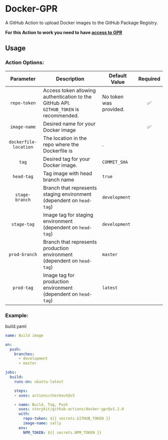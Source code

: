 # Docker-GPR

A GitHub Action to upload Docker images to the GitHub Package Registry.  

**For this Action to work you need to have [access to GPR](https://github.com/features/package-registry)**

## Usage

### Action Options:

|Parameter|Description|Default Value|Required|
|:---:|---|---|:---:|
|`repo-token`|Access token allowing authentication to the GitHub API.  `GITHUB_TOKEN` is recommended.|No token was provided.|:white_check_mark:|
|`image-name`|Desired name for your Docker image||:white_check_mark:|
|`dockerfile-location`|The location in the repo where the Dockerfile is|.|
|`tag`|Desired tag for your Docker image.|`COMMIT_SHA`||
|`head-tag`| Tag image with head branch name |`true`||
|`stage-branch`| Branch that represents staging environment (dependent on `head-tag`) |`development`||
|`stage-tag`| Image tag for staging environment (dependent on `head-tag`) |`development`||
|`prod-branch`| Branch that represents production environment (dependent on `head-tag`) |`master`||
|`prod-tag`| Image tag for production environment (dependent on `head-tag`) |`latest`||


### Example: 
build.yaml
```yaml
name: Build image

on: 
  push:
    branches:
      - development
      - master

jobs:
  build:
    runs-on: ubuntu-latest

    steps:
    - uses: actions/checkout@v3

    - name: Build, Tag, Push
      uses: storykit/github-actions/docker-gpr@v1.2.0
      with:
        repo-token: ${{ secrets.GITHUB_TOKEN }}
        image-name: sally
      env:
        NPM_TOKEN: ${{ secrets.NPM_TOKEN }}
```
